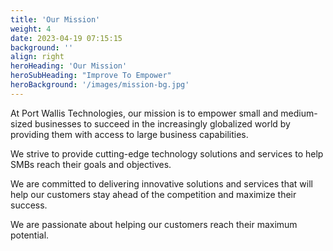 ```yaml
---
title: 'Our Mission'
weight: 4
date: 2023-04-19 07:15:15
background: ''
align: right
heroHeading: 'Our Mission'
heroSubHeading: "Improve To Empower"
heroBackground: '/images/mission-bg.jpg'
---
```


At Port Wallis Technologies, our mission is to empower small and medium-sized businesses to succeed in the increasingly globalized world by providing them with access to large business capabilities.

We strive to provide cutting-edge technology solutions and services to help SMBs reach their goals and objectives.

We are committed to delivering innovative solutions and services that will help our customers stay ahead of the competition and maximize their success.

We are passionate about helping our customers reach their maximum potential.
